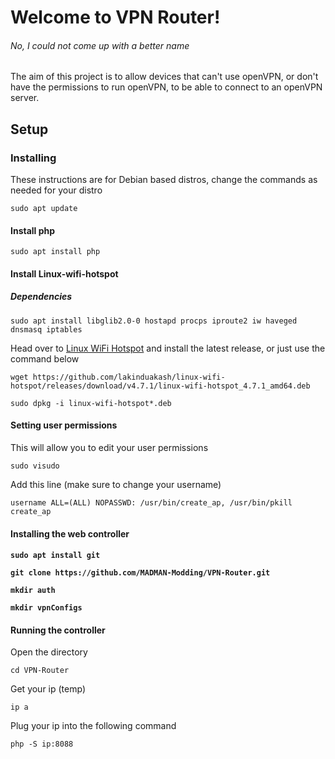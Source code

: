 <h1>Welcome to VPN Router!</h1>
<h6>No, I could not come up with a better name</h6>

The aim of this project is to allow devices that can't use openVPN, or don't have the permissions to run openVPN, to be able to connect to an openVPN server.

<h2>Setup</h2>
<h3>Installing</h3>
<p>These instructions are for Debian based distros, change the commands as needed for your distro</p>

    sudo apt update

<h4>Install php</h4>
    
    sudo apt install php

<h4>Install Linux-wifi-hotspot</h4>

<h5>Dependencies</h5>
    
    sudo apt install libglib2.0-0 hostapd procps iproute2 iw haveged dnsmasq iptables

<p>Head over to <a href="https://github.com/lakinduakash/linux-wifi-hotspot/releases/tag/v4.7.1" target="_blank">Linux WiFi Hotspot</a> and install the latest release, or just use the command below

    wget https://github.com/lakinduakash/linux-wifi-hotspot/releases/download/v4.7.1/linux-wifi-hotspot_4.7.1_amd64.deb

    sudo dpkg -i linux-wifi-hotspot*.deb

<h4>Setting user permissions</h4>
<p>This will allow you to edit your user permissions</p>

    sudo visudo

<p>Add this line (make sure to change your username)</p>

    username ALL=(ALL) NOPASSWD: /usr/bin/create_ap, /usr/bin/pkill create_ap

<h4>Installing the web controller<h4>

    sudo apt install git

    git clone https://github.com/MADMAN-Modding/VPN-Router.git

    mkdir auth

    mkdir vpnConfigs

<h4>Running the controller</h4>
<p>Open the directory</p>
    
    cd VPN-Router

<p>Get your ip (temp)</p>

    ip a

<p>Plug your ip into the following command</p>

    php -S ip:8088
